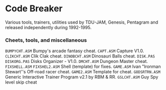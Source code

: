 # Code Breaker

Various tools, trainers, utilities used by TDU-JAM, Genesis, Pentagram and released independently during 1992-1995.

### Cheets, tools, and miscellaneous
`BUMPYCHT.ASM` Bumpy's arcade fantasy cheat.
`CAPT.ASM` Capture V1.0.
`CLIKCHT.ASM` Clik Clak cheat.
`DINOBCHT.ASM` Dinosauri Balls cheat.
`DISK.PAS` `DISKORG.PAS` Disks Organizer - V1.0.
`DMCHT.ASM` Dungeon Master cheat.
`FIXSHELL.ASM` `FIXSHEL2.ASM` Shell (template) for fixes.
`GAME.ASM` Ivan "Ironman Stewart''s Off-road racer cheat.
`GAME2.ASM` Template for cheat.
`GODSRTRN.ASM` Generic Interactive Trainer Program v2.1 by RBM & RR.
`GSLCHT.ASM` Guy Spy level skip cheat
